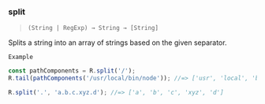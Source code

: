 ### split

> ```(String | RegExp) → String → [String]```

Splits a string into an array of strings based on the given separator.

`Example`

```js
const pathComponents = R.split('/');
R.tail(pathComponents('/usr/local/bin/node')); //=> ['usr', 'local', 'bin', 'node']

R.split('.', 'a.b.c.xyz.d'); //=> ['a', 'b', 'c', 'xyz', 'd']
```